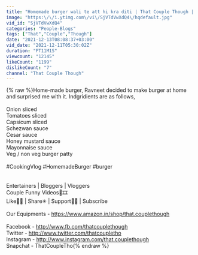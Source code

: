 ```yaml
---
title: "Homemade burger wali te att hi kra diti | That Couple Though | Vlog | Cooking"
image: "https:\/\/i.ytimg.com\/vi\/SjVTdVwXdQ4\/hqdefault.jpg"
vid_id: "SjVTdVwXdQ4"
categories: "People-Blogs"
tags: ["That","Couple","Though"]
date: "2021-12-13T08:08:37+03:00"
vid_date: "2021-12-11T05:30:02Z"
duration: "PT11M1S"
viewcount: "12145"
likeCount: "1199"
dislikeCount: "7"
channel: "That Couple Though"
---
```

{% raw %}Home-made burger, Ravneet decided to make burger at home and surprised me with it. Indgridients are as follows,<br /><br />Onion sliced<br />Tomatoes sliced <br />Capsicum sliced<br />Schezwan sauce<br />Cesar sauce<br />Honey mustard sauce<br /> Mayonnaise sauce<br />Veg / non veg burger patty<br /><br />#CookingVlog #HomemadeBurger #burger <br /><br /><br />Entertainers | Bloggers | Vloggers<br />Couple Funny Videos🎥🎞<br />Like👍🏼 | Share✳ | Support🙏🏼 | Subscribe<br /><br />Our Equipments - <a rel="nofollow" target="blank" href="https://www.amazon.in/shop/that.couplethough">https://www.amazon.in/shop/that.couplethough</a><br /><br />Facebook - <a rel="nofollow" target="blank" href="http://www.fb.com/thatcouplethough">http://www.fb.com/thatcouplethough</a><br />Twitter - <a rel="nofollow" target="blank" href="http://www.twitter.com/thatcoupletho">http://www.twitter.com/thatcoupletho</a><br />Instagram - <a rel="nofollow" target="blank" href="http://www.instagram.com/that.couplethough">http://www.instagram.com/that.couplethough</a><br />Snapchat - ThatCoupleTho{% endraw %}
